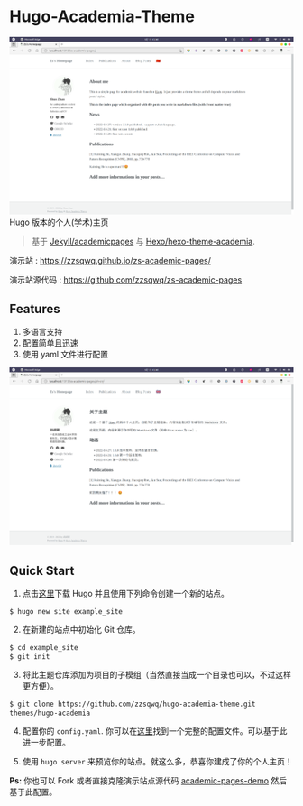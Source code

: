 # Hugo-Academia-Theme
![demo-en](static/images/demo-en.png)
Hugo 版本的个人(学术)主页

> 基于 [Jekyll/academicpages](https://github.com/academicpages/academicpages.github.io) 与 [Hexo/hexo-theme-academia](https://github.com/PhosphorW/hexo-theme-academia).

演示站 : https://zzsqwq.github.io/zs-academic-pages/

演示站源代码 : https://github.com/zzsqwq/zs-academic-pages


## Features
1. 多语言支持
2. 配置简单且迅速
3. 使用 yaml 文件进行配置

![demo-cn](static/images/demo-zh_cn.png)

## Quick Start
1. 点击[这里]((https://github.com/gohugoio/hugo/releases))下载 Hugo 并且使用下列命令创建一个新的站点。
```shell
$ hugo new site example_site
```
2. 在新建的站点中初始化 Git 仓库。
```shell
$ cd example_site
$ git init
```
3. 将此主题仓库添加为项目的子模组（当然直接当成一个目录也可以，不过这样更方便）。
```shell
$ git clone https://github.com/zzsqwq/hugo-academia-theme.git themes/hugo-academia
```

4. 配置你的 `config.yaml`. 你可以在[这里](https://github.com/zzsqwq/academic-pages-demo/blob/master/config.yaml)找到一个完整的配置文件。可以基于此进一步配置。

5. 使用 `hugo server` 来预览你的站点。就这么多，恭喜你建成了你的个人主页！


**Ps:** 你也可以 Fork 或者直接克隆演示站点源代码 [academic-pages-demo](https://github.com/zzsqwq/academic-pages-demo) 然后基于此配置。